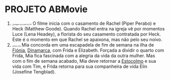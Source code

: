 # PROJETO ABMovie





1. <img src="C:\Users\belol\Desktop\pro readme\imagine-you-and-me_174.jpg" alt="imagine-you-and-me_174" style="zoom:33%;" /> O filme inicia com o casamento de Rachel (Piper Perabo) e Heck (Matthew Goode). Quando Rachel entra na igreja vê por momentos Luce (Lena Headey), a florista do seu casamento contratada por Heck. Este é o momento em que Rachel se apaixona, mas não pelo seu noivo.
2. <img src="C:\Users\belol\Desktop\pro readme\kyss_mig.jpg" alt="kyss_mig" style="zoom:33%;" /> Mia concorda em uma escapadela de fim de semana na ilha de [Fiónia](https://pt.wikipedia.org/wiki/Fiónia), [Dinamarca](https://pt.wikipedia.org/wiki/Dinamarca), com Frida e Elizabeth. Forçada a dividir o quarto com Frida, Mia fica fascinada com a alegria da vida da outra mulher. Mas com o fim de semana acabado, Mia deve retornar a [Estocolmo](https://pt.wikipedia.org/wiki/Estocolmo) e sua vida com Tim, e Frida retorna para sua companheira de vida Elin (Josefine Tengblad).